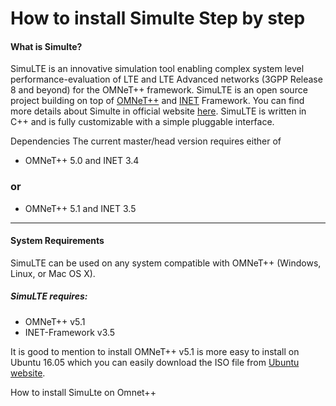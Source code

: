 # How to install Simulte Step by step
#### What is Simulte?
SimuLTE is an innovative simulation tool enabling complex system level performance-evaluation of LTE and LTE Advanced networks (3GPP Release 8 and beyond) for the OMNeT++ framework. SimuLTE is an open source project building on top of [OMNeT++](https://omnetpp.org/) and [INET](https://inet.omnetpp.org/) Framework. You can find more details about Simulte in official website [here](https://www.simulte.com). SimuLTE is written in C++ and is fully customizable with a simple pluggable interface.

Dependencies
The current master/head version requires either of

* OMNeT++ 5.0 and INET 3.4
### or 
* OMNeT++ 5.1 and INET 3.5
___

#### System Requirements
SimuLTE can be used on any system compatible with OMNeT++ (Windows, Linux, or Mac OS X). 
##### SimuLTE requires:
* OMNeT++ v5.1
* INET-Framework v3.5

It is good to mention to install OMNeT++ v5.1 is more easy to install on Ubuntu 16.05 which you can easily download the ISO file from [Ubuntu website](http://releases.ubuntu.com/16.04/).




How to install SimuLte on Omnet++